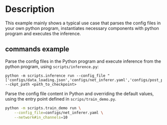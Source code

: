 # Description
This example mainly shows a typical use case that parses the config files in your own python program, instantiates necessary components with python program and executes the inference.

## commands example

Parse the config files in the Python program and execute inference from the python program, using `scripts/inference.py`:

```
python -m scripts.inference run --config_file "['configs/data_loading.json','configs/net_inferer.yaml','configs/post_processing.json']" --ckpt_path <path_to_checkpoint>
```

Parse the config file content in Python and overriding the default values, using the entry point defined in `scrips/train_demo.py`.
```bash
python -m scripts.train_demo run \
    --config_file=configs/net_inferer.yaml \
    --network#in_channels=10
```

